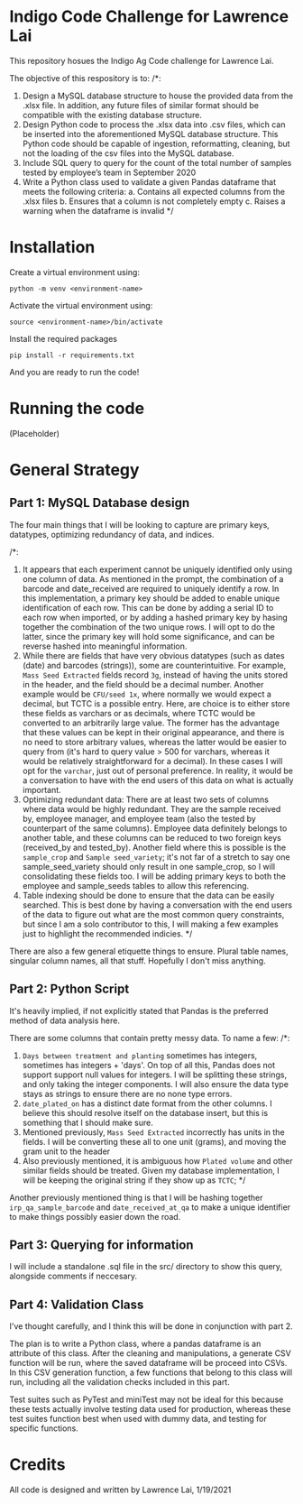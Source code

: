 # Indigo Code Challenge for Lawrence Lai
This repository hosues the Indigo Ag Code challenge for Lawrence Lai.

The objective of this respository is to:
/*:
  1. Design a MySQL database structure to house the provided data from the .xlsx file. In addition, any future files of similar format should be compatible with the existing database structure.
  2. Design Python code to process the .xlsx data into .csv files, which can be inserted into the aforementioned MySQL database structure. This Python code should be capable of ingestion, reformatting, cleaning, but not the loading of the csv files into the MySQL database.
  3. Include SQL query to query for the count of the total number of samples tested by employee’s team in September 2020
  4. Write a Python class used to validate a given Pandas dataframe that meets the following criteria:
    a. Contains all expected columns from the .xlsx files
    b. Ensures that a column is not completely empty
    c. Raises a warning when the dataframe is invalid
 */

# Installation

Create a virtual environment using:

`python -m venv <environment-name>`

Activate the virtual environment using:

`source <environment-name>/bin/activate`

Install the required packages

`pip install -r requirements.txt`

And you are ready to run the code!

# Running the code

(Placeholder)

# General Strategy

## Part 1: MySQL Database design

The four main things that I will be looking to capture are primary keys, datatypes, optimizing redundancy of data, and indices.

/*:
  1. It appears that each experiment cannot be uniquely identified only using one column of data. As mentioned in the prompt, the combination of a barcode and date_received are required to uniquely identify a row. In this implementation, a primary key should be added to enable unique identification of each row. This can be done by adding a serial ID to each row when imported, or by adding a hashed primary key by hasing together the combination of the two unique rows. I will opt to do the latter, since the primary key will hold some significance, and can be reverse hashed into meaningful information.
  2. While there are fields that have very obvious datatypes (such as dates (date) and barcodes (strings)), some are counterintuitive. For example, `Mass Seed Extracted` fields record `3g`, instead of having the units stored in the header, and the field should be a decimal number. Another example would be `CFU/seed 1x`, where normally we would expect a decimal, but TCTC is a possible entry. Here, are choice is to either store these fields as varchars or as decimals, where TCTC would be converted to an arbitrarily large value. The former has the advantage that these values can be kept in their original appearance, and there is no need to store arbitrary values, whereas the latter would be easier to query from (it's hard to query value > 500 for varchars, whereas it would be relatively straightforward for a decimal). In these cases I will opt for the `varchar`, just out of personal preference. In reality, it would be a conversation to have with the end users of this data on what is actually important.
  3. Optimizing redundant data: There are at least two sets of columns where data would be highly redundant. They are the sample received by, employee manager, and employee team (also the tested by counterpart of the same columns). Employee data definitely belongs to another table, and these columns can be reduced to two foreign keys (received_by and tested_by). Another field where this is possible is the `sample_crop` and `Sample seed_variety`; it's not far of a stretch to say one sample_seed_variety should only result in one sample_crop, so I will consolidating these fields too. I will be adding primary keys to both the employee and sample_seeds tables to allow this referencing.
  4. Table indexing should be done to ensure that the data can be easily searched. This is best done by having a conversation with the end users of the data to figure out what are the most common query constraints, but since I am a solo contributor to this, I will making a few examples just to highlight the recommended indicies.
*/

There are also a few general etiquette things to ensure. Plural table names, singular column names, all that stuff. Hopefully I don't miss anything.

## Part 2: Python Script

It's heavily implied, if not explicitly stated that Pandas is the preferred method of data analysis here. 

There are some columns that contain pretty messy data. To name a few:
/*:
1. `Days between treatment and planting` sometimes has integers, sometimes has integers + 'days'. On top of all this, Pandas does not support support null values for integers. I will be splitting these strings, and only taking the integer components. I will also ensure the data type stays as strings to ensure there are no none type errors.
2. `date_plated_on` has a distinct date format from the other columns. I believe this should resolve itself on the database insert, but this is something that I should make sure.
3. Mentioned previously, `Mass Seed Extracted` incorrectly has units in the fields. I will be converting these all to one unit (grams), and moving the gram unit to the header
4. Also previously mentioned, it is ambiguous how `Plated volume` and other similar fields should be treated. Given my database implementation, I will be keeping the original string if they show up as `TCTC`; 
*/

Another previously mentioned thing is that I will be hashing together `irp_qa_sample_barcode` and `date_received_at_qa` to make a unique identifier to make things possibly easier down the road.

## Part 3: Querying for information

I will include a standalone .sql file in the src/ directory to show this query, alongside comments if neccesary.

## Part 4: Validation Class

I've thought carefully, and I think this will be done in conjunction with part 2.

The plan is to write a Python class, where a pandas dataframe is an attribute of this class. After the cleaning and manipulations, a generate CSV function will be run, where the saved dataframe will be proceed into CSVs. In this CSV generation function, a few functions that belong to this class will run, including all the validation checks included in this part.

Test suites such as PyTest and miniTest may not be ideal for this because these tests actually involve testing data used for production, whereas these test suites function best when used with dummy data, and testing for specific functions.

# Credits

All code is designed and written by Lawrence Lai, 1/19/2021
